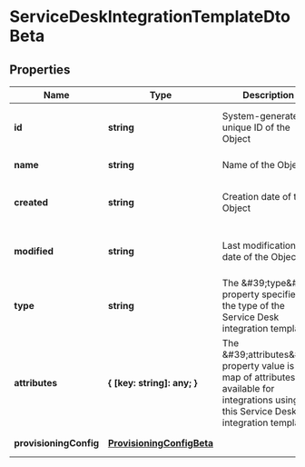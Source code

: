 # ServiceDeskIntegrationTemplateDtoBeta

## Properties

Name | Type | Description | Notes
------------ | ------------- | ------------- | -------------
**id** | **string** | System-generated unique ID of the Object | [optional] [readonly] [default to undefined]
**name** | **string** | Name of the Object | [default to undefined]
**created** | **string** | Creation date of the Object | [optional] [readonly] [default to undefined]
**modified** | **string** | Last modification date of the Object | [optional] [readonly] [default to undefined]
**type** | **string** | The \&#39;type\&#39; property specifies the type of the Service Desk integration template. | [default to &#39;Web Service SDIM&#39;]
**attributes** | **{ [key: string]: any; }** | The \&#39;attributes\&#39; property value is a map of attributes available for integrations using this Service Desk integration template. | [default to undefined]
**provisioningConfig** | [**ProvisioningConfigBeta**](ProvisioningConfigBeta.md) |  | [default to undefined]

